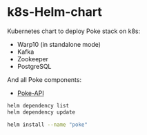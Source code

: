 # k8s-Helm-chart

Kubernetes chart to deploy Poke stack on k8s:

* Warp10 (in standalone mode)
* Kafka
* Zookeeper
* PostgreSQL

And all Poke components:

* [Poke-API](https://github.com/warp-poke/poke-api)


````bash
helm dependency list
helm dependency update

helm install --name "poke"
````